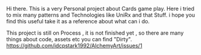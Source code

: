 Hi there. 
This is a very Personal project about Cards game play. 
Here i tried to mix many patterns and Technologies like UniRx and that Stuff. i hope you find this useful  take it as a reference about what can i do. 

This project is still on Process , it is not finished yet , so there are many things about code, assets etc you can find "Dirty".
https://github.com/idcpstark1992/AlchemyArt/issues/1
